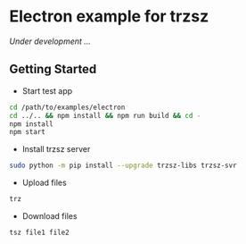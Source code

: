 # Electron example for trzsz
*Under development ...*

## Getting Started

* Start test app
```sh
cd /path/to/examples/electron
cd ../.. && npm install && npm run build && cd -
npm install
npm start
```

* Install trzsz server
```sh
sudo python -m pip install --upgrade trzsz-libs trzsz-svr
```

* Upload files
```sh
trz
```

* Download files
```sh
tsz file1 file2
```
